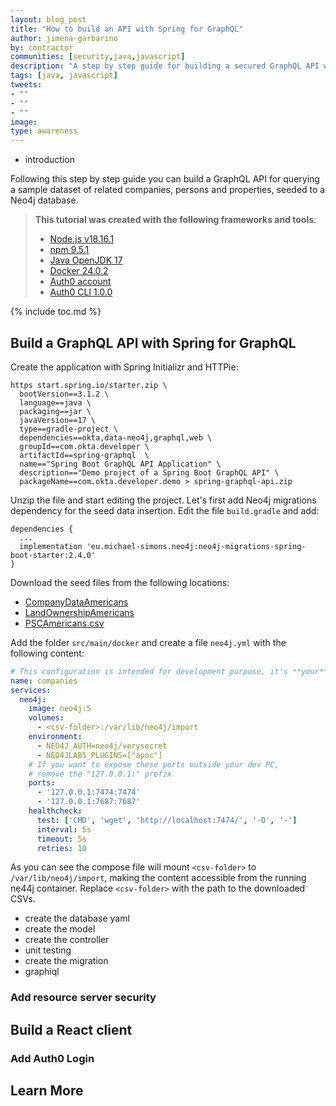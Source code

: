 ```yaml
---
layout: blog_post
title: "How to build an API with Spring for GraphQL"
author: jimena-garbarino
by: contractor
communities: [security,java,javascript]
description: "A step by step guide for building a secured GraphQL API with Spring Boot and Auth0 authentication on React"
tags: [java, javascript]
tweets:
- ""
- ""
- ""
image:
type: awareness
---
```


- introduction

Following this step by step guide you can build a GraphQL API for querying a sample dataset of related companies, persons and properties, seeded to a Neo4j database.

> **This tutorial was created with the following frameworks and tools**:
> - [Node.js v18.16.1](https://docs.npmjs.com/downloading-and-installing-node-js-and-npm)
> - [npm 9.5.1](https://docs.npmjs.com/downloading-and-installing-node-js-and-npm)
> - [Java OpenJDK 17](https://jdk.java.net/java-se-ri/17)
> - [Docker 24.0.2](https://docs.docker.com/desktop/)
> - [Auth0 account](https://auth0.com/signup)
> - [Auth0 CLI 1.0.0](https://github.com/auth0/auth0-cli#installation)

{% include toc.md %}


## Build a GraphQL API with Spring for GraphQL

Create the application with Spring Initializr and HTTPie:

```shell
https start.spring.io/starter.zip \
  bootVersion==3.1.2 \
  language==java \
  packaging==jar \
  javaVersion==17 \
  type==gradle-project \
  dependencies==okta,data-neo4j,graphql,web \
  groupId==com.okta.developer \
  artifactId==spring-graphql  \
  name=="Spring Boot GraphQL API Application" \
  description=="Demo project of a Spring Boot GraphQL API" \
  packageName==com.okta.developer.demo > spring-graphql-api.zip
```

Unzip the file and start editing the project. Let's first add Neo4j migrations dependency for the seed data insertion. Edit the file `build.gradle` and add:

```text
dependencies {
  ...
  implementation 'eu.michael-simons.neo4j:neo4j-migrations-spring-boot-starter:2.4.0'
}
```


Download the seed files from the following locations:
- [CompanyDataAmericans](https://guides.neo4j.com/ukcompanies/data/CompanyDataAmericans.csv)
- [LandOwnershipAmericans](https://guides.neo4j.com/ukcompanies/data/LandOwnershipAmericans.csv)
- [PSCAmericans.csv](https://guides.neo4j.com/ukcompanies/data/PSCAmericans.csv)


Add the folder `src/main/docker` and create a file `neo4j.yml` with the following content:

```yml
# This configuration is intended for development purpose, it's **your** responsibility to harden it for production
name: companies
services:
  neo4j:
    image: neo4j:5
    volumes:
      - <csv-folder>:/var/lib/neo4j/import
    environment:
      - NEO4J_AUTH=neo4j/verysecret
      - NEO4JLABS_PLUGINS=["apoc"]
    # If you want to expose these ports outside your dev PC,
    # remove the "127.0.0.1:" prefix
    ports:
      - '127.0.0.1:7474:7474'
      - '127.0.0.1:7687:7687'
    healthcheck:
      test: ['CMD', 'wget', 'http://localhost:7474/', '-O', '-']
      interval: 5s
      timeout: 5s
      retries: 10
```
As you can see the compose file will mount `<csv-folder>` to `/var/lib/neo4j/import`, making the content accessible from the running ne44j container.
Replace `<csv-folder>` with the path to the downloaded CSVs.


- create the database yaml
- create the model
- create the controller
- unit testing
- create the migration
- graphiql


### Add resource server security

## Build a React client


### Add Auth0 Login

## Learn More

